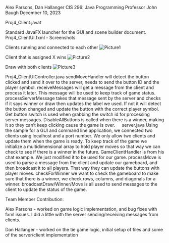 Alex Parsons,
Dan Hallanger
CIS 296: Java Programming
Professor John Baugh
December 10, 2023


Proj4_Client.javat

Standard JavaFX launcher for the GUI and scene builder document.
Proj4_ClientUI.fxml - Screenshots

Clients running and connected to each other
![Picture1](https://github.com/user-attachments/assets/305384b0-f180-4d2d-8d08-8999887dadb1)

Client that is assigned X wins
![Picture2](https://github.com/user-attachments/assets/f141d7e8-185d-4153-82a7-ff83ac592d56)

Draw with both clients
![Picture3](https://github.com/user-attachments/assets/24a48780-85e8-44df-89f9-81e30b471ed3)
 
Proj4_ClientUIController.java
sendMoveHandler will detect the button clicked and send it over to the server, needs to send the button ID and the player symbol.
receiveMessages will get a message from the client  and process it later. This message will be used to keep track of game status.
processServerMessage takes that message sent by the server and checks if it says winner or draw  then updates the label we used. If not it will detect the button changed and update the button with the correct player symbol. Get button switch is used when grabbing the switch id for processing server messages.
DisableAllButtons is called when there is a winner, making it so they can’t keep clicking cause the game is over.
 
server.java
Using the sample for a GUI and command line application, we connected two clients using localhost and a port number. We only allow two clients and update them when the game is ready. 
To keep track of the game we initialize a multidimensional array to hold player moves so that way we can check to see if there is a winner in the future. 
GameClientHandler is from his chat example. We just modified it to be used for our game.
processMove is used to parse a message from the client and update our gameboard, and then broadcast it to all players. That way they can update the buttons with player moves.
checkForWinner we want to check the gameboard to make sure that there is a winner, we check rows, columns, and diagonals for a winner.
broadcastDraw/Winner/Move is all used to send messages to the client to update the status of the game.

Team Member Contribution: 

Alex Parsons - worked on game logic implementation, and bug fixes with fxml issues. I did a little with the server sending/receiving messages from clients.

Dan Hallanger - worked on the tie game logic, initial setup of files and some of the server/client implementation
